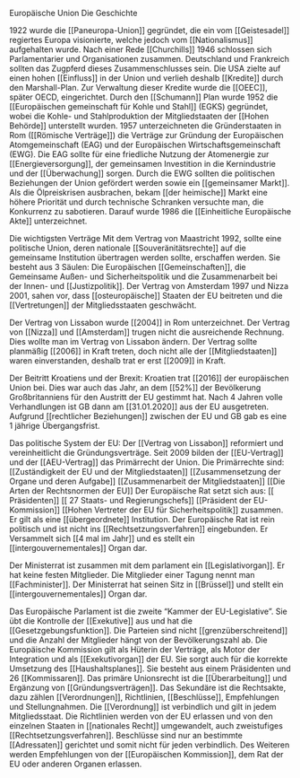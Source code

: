 Europäische Union
Die Geschichte

1922 wurde die [[Paneuropa-Union]] gegründet, die ein vom [[Geistesadel]] regiertes Europa visionierte, welche jedoch vom [[Nationalismus]] aufgehalten wurde. Nach einer Rede [[Churchills]] 1946 schlossen sich Parlamentarier und Organisationen zusammen. Deutschland und Frankreich sollten das Zugpferd dieses Zusammenschlusses sein. Die USA zielte auf einen hohen [[Einfluss]] in der Union und verlieh deshalb [[Kredite]] durch den Marshall-Plan. Zur Verwaltung dieser Kredite wurde die [[OEEC]], später OECD, eingerichtet. Durch den [[Schumann]] Plan wurde 1952 die [[Europäischen gemeinschaft für Kohle und Stahl]] (EGKS) gegründet, wobei die Kohle- und Stahlproduktion der Mitgliedstaaten der [[Hohen Behörde]] unterstellt wurden. 
1957 unterzeichneten die Gründerstaaten in Rom ([[Römische Verträge]]) die Verträge zur Gründung der Europäischen Atomgemeinschaft (EAG) und der Europäischen Wirtschaftsgemeinschaft (EWG). Die EAG sollte für eine friedliche Nutzung der Atomenergie zur [[Energieversorgung]], der gemeinsamen Investition in die Kernindustrie und der [[Überwachung]] sorgen. Durch die EWG sollten die politischen Beziehungen der Union gefördert werden sowie ein [[gemeinsamer Markt]].  Als die Ölpreiskrisen ausbrachen, bekam [[der heimische]] Markt eine höhere Priorität und durch technische Schranken versuchte man, die Konkurrenz zu sabotieren. Darauf wurde 1986 die [[Einheitliche Europäische Akte]] unterzeichnet.

Die wichtigsten Verträge
Mit dem Vertrag von Maastricht 1992, sollte eine politische Union, deren nationale [[Souveränitätsrechte]] auf die gemeinsame Institution übertragen werden sollte, erschaffen werden. Sie besteht aus 3 Säulen: Die Europäischen [[Gemeinschaften]], die Gemeinsame Außen- und Sicherheitspolitik und die Zusammenarbeit bei der Innen- und [[Justizpolitik]]. Der Vertrag von Amsterdam 1997 und Nizza 2001, sahen vor, dass [[osteuropäische]] Staaten der EU beitreten und die [[Vertretungen]] der Mitgliedsstaaten geschwächt.




Der Vertrag von Lissabon wurde [[2004]] in Rom unterzeichnet. Der Vertrag von [[Nizza]] und [[Amsterdam]] trugen nicht die ausreichende Rechnung. Dies wollte man im Vertrag von Lissabon ändern. Der Vertrag sollte planmäßig [[2006]] in Kraft treten, doch nicht alle der [[Mitgliedstaaten]] waren einverstanden, deshalb trat er erst [[2009]] in Kraft.

Der Beitritt Kroatiens und der Brexit:
Kroatien trat [[2016]] der europäischen Union bei. Dies war auch das Jahr, an dem [[52%]] der Bevölkerung Großbritanniens für den Austritt der EU gestimmt hat. Nach 4 Jahren volle Verhandlungen ist GB dann am [[31.01.2020]] aus der EU ausgetreten. Aufgrund [[rechtlicher Beziehungen]] zwischen der EU und GB gab es eine 1 jährige Übergangsfrist.

Das politische System der EU:
Der [[Vertrag von Lissabon]] reformiert und vereinheitlicht die Gründungsverträge. Seit 2009 bilden der [[EU-Vertrag]] und der [[AEU-Vertrag]] das Primärrecht der Union. Die Primärrechte sind:
[[Zuständigkeit der EU und der Mitgliedstaaten]]
[[Zusammensetzung der Organe und deren Aufgabe]]
[[Zusammenarbeit der Mitgliedstaaten]]
[[Die Arten der Rechtsnormen der EU]]
Der Europäische Rat setzt sich aus:
[[ Präsidenten]]
[[ 27 Staats- und Regierungschefs]]
[[Präsident der EU-Kommission]]
[[Hohen Vertreter der EU für Sicherheitspolitik]]
zusammen. Er gilt als eine [[übergeordnete]] Institution. Der Europäische Rat ist rein politisch und ist nicht ins [[Rechtsetzungsverfahren]] eingebunden. Er Versammelt sich [[4 mal im Jahr]] und es stellt ein [[intergouvernementales]] Organ dar.

Der Ministerrat ist zusammen mit dem parlament ein [[Legislativorgan]]. Er hat keine festen Mitglieder. Die Mitglieder einer Tagung nennt man [[Fachminister]]. Der Ministerrat hat seinen Sitz in [[Brüssel]] und stellt ein [[intergouvernementales]] Organ dar.




Das Europäische Parlament ist die zweite “Kammer der EU-Legislative”. Sie übt die Kontrolle der [[Exekutive]] aus und hat die [[Gesetzgebungsfunktion]]. Die Parteien sind nicht [[grenzüberschreitend]] und die Anzahl der Mitglieder hängt von der Bevölkerungszahl ab. Die Europäische Kommission gilt als Hüterin der Verträge, als Motor der Integration und als [[Exekutivorgan]] der EU. Sie sorgt auch für die korrekte Umsetzung des [[Haushaltsplanes]]. Sie besteht aus einem Präsidenten und 26 [[Kommissaren]]. Das primäre Unionsrecht ist die [[Überarbeitung]] und Ergänzung von [[Gründungsverträgen]]. Das Sekundäre ist die Rechtsakte, dazu zählen [[Verordnungen]], Richtlinien, [[Beschlüsse]], Empfehlungen und Stellungnahmen. Die [[Verordnung]] ist verbindlich und gilt in jedem Mitgliedsstaat. Die Richtlinien werden von der EU erlassen und von den einzelnen Staaten in [[nationales Recht]] umgewandelt, auch zweistufiges [[Rechtsetzungsverfahren]]. Beschlüsse sind nur an bestimmte [[Adressaten]] gerichtet und somit nicht für jeden verbindlich. Des Weiteren werden Empfehlungen von der [[Europäischen Kommission]], dem Rat der EU oder anderen Organen erlassen.